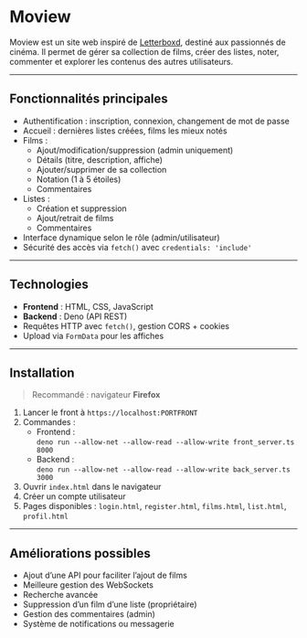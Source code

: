 # Moview

Moview est un site web inspiré de [Letterboxd](https://letterboxd.com), destiné aux passionnés de cinéma. Il permet de gérer sa collection de films, créer des listes, noter, commenter et explorer les contenus des autres utilisateurs.

---

## Fonctionnalités principales

- Authentification : inscription, connexion, changement de mot de passe
- Accueil : dernières listes créées, films les mieux notés
- Films :
  - Ajout/modification/suppression (admin uniquement)
  - Détails (titre, description, affiche)
  - Ajouter/supprimer de sa collection
  - Notation (1 à 5 étoiles)
  - Commentaires
- Listes :
  - Création et suppression
  - Ajout/retrait de films
  - Commentaires
- Interface dynamique selon le rôle (admin/utilisateur)
- Sécurité des accès via `fetch()` avec `credentials: 'include'`

---

##  Technologies

- **Frontend** : HTML, CSS, JavaScript
- **Backend** : Deno (API REST)
- Requêtes HTTP avec `fetch()`, gestion CORS + cookies
- Upload via `FormData` pour les affiches

---

## Installation

> Recommandé : navigateur **Firefox**

1. Lancer le front à `https://localhost:PORTFRONT`
2. Commandes :
   - Frontend :  
     `deno run --allow-net --allow-read --allow-write front_server.ts 8000 `
   - Backend :  
     `deno run --allow-net --allow-read --allow-write back_server.ts 3000`
3. Ouvrir `index.html` dans le navigateur
4. Créer un compte utilisateur
5. Pages disponibles : `login.html`, `register.html`, `films.html`, `list.html`, `profil.html`

---

## Améliorations possibles

- Ajout d’une API pour faciliter l’ajout de films
- Meilleure gestion des WebSockets
- Recherche avancée
- Suppression d’un film d’une liste (propriétaire)
- Gestion des commentaires (admin)
- Système de notifications ou messagerie
